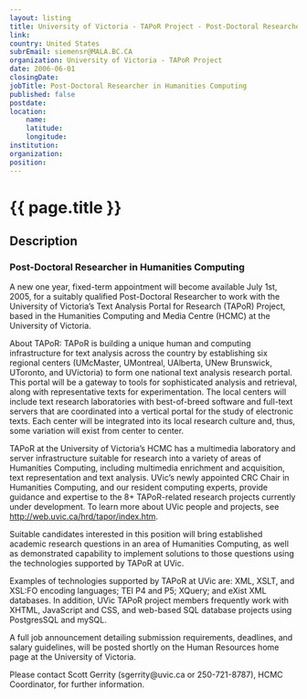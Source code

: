 ```yaml
---
layout: listing
title: University of Victoria - TAPoR Project - Post-Doctoral Researcher in Humanities Computing
link:
country: United States
subrEmail: siemensr@MALA.BC.CA
organization: University of Victoria - TAPoR Project 
date: 2006-06-01
closingDate: 
jobTitle: Post-Doctoral Researcher in Humanities Computing
published: false
postdate:
location:
    name: 
    latitude: 
    longitude: 
institution: 
organization: 
position: 
--- 
```



# {{ page.title }}

## Description



<h3>Post-Doctoral Researcher in Humanities Computing</h3>
<p>A new one year, fixed-term appointment will become available July 1st, 2005, for a suitably qualified Post-Doctoral Researcher to work with the University of Victoria’s Text Analysis Portal for Research (TAPoR) Project, based in the Humanities Computing and Media Centre (HCMC) at the University of Victoria. <p>
<p>About TAPoR: TAPoR is building a unique human and computing infrastructure for text analysis across the country by establishing six regional centers (UMcMaster, UMontreal, UAlberta, UNew Brunswick, UToronto, and UVictoria) to form one national text analysis research portal. This portal will be a gateway to tools for sophisticated analysis and retrieval, along with representative texts for experimentation. The local centers will include text research laboratories with best-of-breed software and full-text servers that are coordinated into a vertical portal for the study of electronic texts. Each center will be integrated into its local research culture and, thus, some variation will exist from center to center. <p>
<p>TAPoR at the University of Victoria’s HCMC has a multimedia laboratory and server infrastructure suitable for research into a variety of areas of Humanities Computing, including multimedia enrichment and acquisition, text representation and text analysis.  UVic’s newly appointed CRC Chair in Humanities Computing, and our resident computing experts, provide guidance and expertise to the 8+ TAPoR-related research projects currently under development.  To learn more about UVic people and projects, see <a href="http://web.uvic.ca/hrd/tapor/index.htm">http://web.uvic.ca/hrd/tapor/index.htm</a>.   <p>
<p>Suitable candidates interested in this position will bring established academic research questions in an area of Humanities Computing, as well as demonstrated capability to implement solutions to those questions using the technologies supported by TAPoR at UVic.    <p>
<p>Examples of technologies supported by TAPoR at UVic are: XML, XSLT, and XSL:FO encoding languages; TEI P4 and P5; XQuery; and eXist XML databases.  In addition, UVic TAPoR project members frequently work with XHTML, JavaScript and CSS, and web-based SQL database projects using PostgresSQL and mySQL.  <p>
<p>A full job announcement detailing submission requirements, deadlines, and salary guidelines, will be posted shortly on the Human Resources home page at the University of Victoria.<p>
<p>Please contact Scott Gerrity (sgerrity@uvic.ca or 250-721-8787), HCMC Coordinator, for further information.<p>

